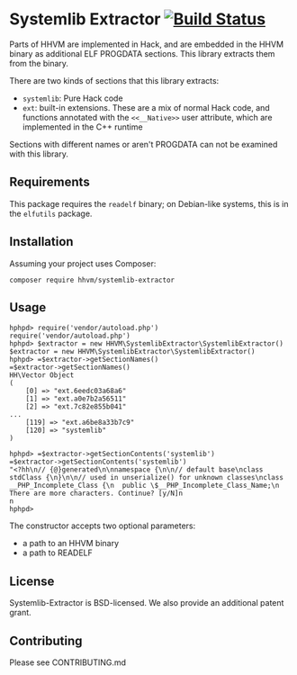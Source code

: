 Systemlib Extractor [![Build Status](https://travis-ci.org/hhvm/systemlib-extractor.svg?branch=master)](https://travis-ci.org/hhvm/systemlib-extractor)
===================

Parts of HHVM are implemented in Hack, and are embedded in the HHVM binary
as additional ELF PROGDATA sections. This library extracts them from the
binary.

There are two kinds of sections that this library extracts:

 - `systemlib`: Pure Hack code
 - `ext`: built-in extensions. These are a mix of normal Hack code, and
   functions annotated with the `<<__Native>>` user attribute, which are
   implemented in the C++ runtime

Sections with different names or aren't PROGDATA can not be examined with this
library.

Requirements
------------

This package requires the `readelf` binary; on Debian-like systems, this is in
the `elfutils` package.

Installation
------------

Assuming your project uses Composer:

    composer require hhvm/systemlib-extractor

Usage
-----

```
hphpd> require('vendor/autoload.php')
require('vendor/autoload.php')
hphpd> $extractor = new HHVM\SystemlibExtractor\SystemlibExtractor()
$extractor = new HHVM\SystemlibExtractor\SystemlibExtractor()
hphpd> =$extractor->getSectionNames()
=$extractor->getSectionNames()
HH\Vector Object
(
    [0] => "ext.6eedc03a68a6"
    [1] => "ext.a0e7b2a56511"
    [2] => "ext.7c82e855b041"
...
    [119] => "ext.a6be8a33b7c9"
    [120] => "systemlib"
)

hphpd> =$extractor->getSectionContents('systemlib')
=$extractor->getSectionContents('systemlib')
"<?hh\n// {@}generated\n\nnamespace {\n\n// default base\nclass stdClass {\n}\n\n// used in unserialize() for unknown classes\nclass __PHP_Incomplete_Class {\n  public \$__PHP_Incomplete_Class_Name;\n
There are more characters. Continue? [y/N]n
n
hphpd>
```

The constructor accepts two optional parameters:

 - a path to an HHVM binary
 - a path to READELF


License
-------

Systemlib-Extractor is BSD-licensed. We also provide an additional patent grant.

Contributing
------------

Please see CONTRIBUTING.md

